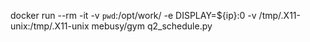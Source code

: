 

docker run --rm -it -v `pwd`:/opt/work/ -e DISPLAY=${ip}:0 -v /tmp/.X11-unix:/tmp/.X11-unix mebusy/gym q2_schedule.py

